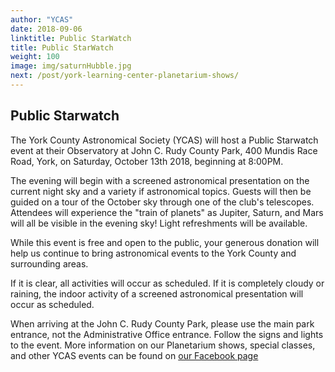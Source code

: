 ```yaml
---
author: "YCAS"
date: 2018-09-06
linktitle: Public StarWatch
title: Public StarWatch
weight: 100
image: img/saturnHubble.jpg
next: /post/york-learning-center-planetarium-shows/
---
```


## Public Starwatch

The York County Astronomical Society (YCAS) will host a Public Starwatch event at their Observatory at John C. Rudy County Park, 400 Mundis Race Road, York, on Saturday, October 13th 2018, beginning at 8:00PM.

The evening will begin with a screened astronomical presentation on the current night sky and a variety if astronomical topics. Guests will then be guided on a tour of the October sky through one of the club's telescopes. Attendees will experience the "train of planets" as Jupiter, Saturn, and Mars will all be visible in the evening sky! Light refreshments will be available.

While this event is free and open to the public, your generous donation will help us continue to bring astronomical events to the York County and surrounding areas.

If it is clear, all activities will occur as scheduled. If it is completely cloudy or raining, the indoor activity of a screened astronomical presentation will occur as scheduled.

When arriving at the John C. Rudy County Park, please use the main park entrance, not the Administrative Office entrance. Follow the signs and lights to the event. More information on our Planetarium shows, special classes, and other YCAS events can be found on [our Facebook page](https://www.facebook.com/astroyork)